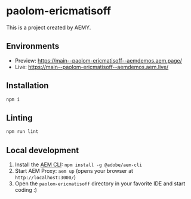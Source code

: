 # paolom-ericmatisoff

This is a project created by AEMY.

## Environments

- Preview: https://main--paolom-ericmatisoff--aemdemos.aem.page/
- Live: https://main--paolom-ericmatisoff--aemdemos.aem.live/

## Installation

```sh
npm i
```

## Linting

```sh
npm run lint
```

## Local development

1. Install the [AEM CLI](https://github.com/adobe/helix-cli): `npm install -g @adobe/aem-cli`
1. Start AEM Proxy: `aem up` (opens your browser at `http://localhost:3000/`)
1. Open the `paolom-ericmatisoff` directory in your favorite IDE and start coding :)